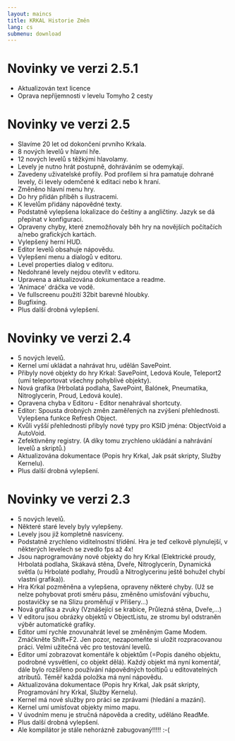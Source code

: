 ```yaml
---
layout: maincs
title: KRKAL Historie Změn
lang: cs
submenu: download
---
```

# Novinky ve verzi 2.5.1

* Aktualizován text licence
* Oprava nepříjemnosti v levelu Tomyho 2 cesty

# Novinky ve verzi 2.5

* Slavíme 20 let od dokončení prvního Krkala.
* 8 nových levelů v hlavní hře.
* 12 nových levelů s těžkými hlavolamy.
* Levely je nutno hrát postupně, dohráváním se odemykají. 
* Zavedeny uživatelské profily. Pod profilem si hra pamatuje dohrané levely, či levely odemčené k editaci nebo k hraní.
* Změněno hlavní menu hry.
* Do hry přidán příběh s ilustracemi.
* K levelům přidány nápovědné texty.
* Podstatně vylepšena lokalizace do češtiny a angličtiny. Jazyk se dá přepínat v konfiguraci.
* Opraveny chyby, které znemožňovaly běh hry na novějších počítačích a/nebo grafických kartách.
* Vylepšený herní HUD.
* Editor levelů obsahuje nápovědu.
* Vylepšení menu a dialogů v editoru.
* Level properties dialog v editoru.
* Nedohrané levely nejdou otevřít v editoru.
* Upravena a aktualizována dokumentace a readme.
* 'Animace' dráčka ve vodě.
* Ve fullscreenu použití 32bit barevné hloubky.
* Bugfixing.
* Plus další drobná vylepšení.

# Novinky ve verzi 2.4

* 5 nových levelů.
* Kernel umí ukládat a nahrávat hru, udělán SavePoint.
* Přibyly nové objekty do hry Krkal: SavePoint, Ledová Koule, Teleport2 (umí teleportovat všechny pohyblivé objekty).
* Nová grafika (Hrbolatá podlaha, SavePoint, Balónek, Pneumatika, Nitroglycerin, Proud, Ledová koule).
* Opravena chyba v Editoru - Editor nenahrával shortcuty.
* Editor: Spousta drobných změn zaměřených na zvýšení přehlednosti. Vylepšena funkce Refresh Object.
* Kvůli vyšší přehlednosti přibyly nové typy pro KSID jména: ObjectVoid a AutoVoid.
* Zefektivněny registry. (A díky tomu zrychleno ukládání a nahrávání levelů a skriptů.)
* Aktualizována dokumentace (Popis hry Krkal, Jak psát skripty, Služby Kernelu).
* Plus další drobná vylepšení.

# Novinky ve verzi 2.3

* 5 nových levelů.
* Některé staré levely byly vylepšeny.
* Levely jsou již kompletně nasvíceny.
* Podstatně zrychleno viditelnostní třídění. Hra je teď celkově plynulejší, v některých levelech se zvedlo fps až 4x!
* Jsou naprogramovány nové objekty do hry Krkal (Elektrické proudy, Hrbolatá podlaha, Skákavá stěna, Dveře, Nitroglycerín, Dynamická světla (u Hrbolaté podlahy, Proudů a Nitroglycerinu ještě bohužel chybí vlastní grafika)).
* Hra Krkal pozměněna a vylepšena, opraveny některé chyby. (Už se nelze pohybovat proti směru pásu, změněno umísťování výbuchu, postavičky se na Slizu proměňují v Příšery...)
* Nová grafika a zvuky (Vznášející se krabice, Průlezná stěna, Dveře,...)
* V editoru jsou obrázky objektů v ObjectListu, ze stromu byl odstraněn výběr automatické grafiky.
* Editor umí rychle znovunahrát level se změněným Game Modem. Zmáčkněte Shift+F2. Jen pozor, nezapomeňte si uložit rozpracovanou práci. Velmi užitečná věc pro testování levelů.
* Editor umí zobrazovat komentáře k objektům (=Popis daného objektu, podrobné vysvětlení, co objekt dělá). Každý objekt má nyní komentář, dále bylo rozšířeno používání nápovědných tooltipů u editovatelných atributů. Téměř každá položka má nyní nápovědu.
* Aktualizována dokumentace (Popis hry Krkal, Jak psát skripty, Programování hry Krkal, Služby Kernelu).
* Kernel má nové služby pro práci se zprávami (hledání a mazání).
* Kernel umí umísťovat objekty mimo mapu.
* V úvodním menu je stručná nápověda a credity, uděláno ReadMe.
* Plus další drobná vylepšení.
* Ale kompilátor je stále nehorázně zabugovaný!!!!! :-(

